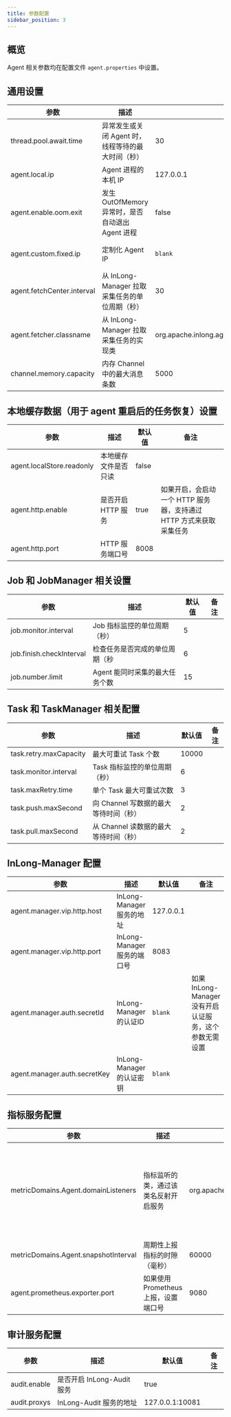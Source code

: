 ```yaml
---
title: 参数配置
sidebar_position: 3
---
```


## 概览

Agent 相关参数均在配置文件 `agent.properties` 中设置。

## 通用设置

| 参数                         | 描述                                        | 默认值                                                | 备注                                                   |
|----------------------------|---------------------------------------------|-------------------------------------------------------|--------------------------------------------------------|
| thread.pool.await.time     | 异常发生或关闭 Agent 时，线程等待的最大时间（秒）  | 30                                                    |                                                        |
| agent.local.ip             | Agent 进程的本机 IP                           | 127.0.0.1                                             |                                                        |
| agent.enable.oom.exit      | 发生 OutOfMemory 异常时，是否自动退出 Agent 进程 | false                                                 |                                                        |
| agent.custom.fixed.ip      | 定制化 Agent IP                              | `blank`                                               | 如果 `agent.local.ip` 和`agent.custom.fixed.ip` 都设置，优先使用后者 |
| agent.fetchCenter.interval | 从 InLong-Manager 拉取采集任务的单位周期（秒）   | 30                                                    |                                                        |
| agent.fetcher.classname    | 从 InLong-Manager 拉取采集任务的实现类         | org.apache.inlong.agent.plugin.fetcher.ManagerFetcher | 用于支持 Fetcher 的可插拔化功能                             |
| channel.memory.capacity    | 内存 Channel 中的最大消息条数                  | 5000                                                  |                                                         |

## 本地缓存数据（用于 agent 重启后的任务恢复）设置

| 参数                       | 描述               | 默认值  | 备注                                        |
|---------------------------|--------------------|-------|---------------------------------------------|
| agent.localStore.readonly | 本地缓存文件是否只读  | false  |                                            |
| agent.http.enable         | 是否开启 HTTP 服务  | true   | 如果开启，会启动一个 HTTP 服务器，支持通过 HTTP 方式来获取采集任务 |
| agent.http.port           | HTTP 服务端口号     | 8008   |                                            |

## Job 和 JobManager 相关设置

| 参数                       | 描述                      | 默认值 | 备注 |
|--------------------------|----------------------------|------|-----|
| job.monitor.interval     | Job 指标监控的单位周期（秒）   | 5    |     |
| job.finish.checkInterval | 检查任务是否完成的单位周期（秒  | 6    |     |
| job.number.limit         | Agent 能同时采集的最大任务个数 | 15   |     |

## Task 和 TaskManager 相关配置

| 参数                     | 描述                            | 默认值 | 备注 |
|------------------------|----------------------------------|-------|-----|
| task.retry.maxCapacity | 最大可重试 Task 个数               | 10000 |     |
| task.monitor.interval  | Task 指标监控的单位周期（秒）        | 6     |     |
| task.maxRetry.time     | 单个 Task 最大可重试次数            | 3     |     |
| task.push.maxSecond    | 向 Channel 写数据的最大等待时间（秒） | 2     |     |
| task.pull.maxSecond    | 从 Channel 读数据的最大等待时间（秒） | 2     |     |

## InLong-Manager 配置

| 参数                           | 描述                      | 默认值       | 备注                                  |
|------------------------------|----------------------------|-----------|----------------------------------------|
| agent.manager.vip.http.host  | InLong-Manager 服务的地址    | 127.0.0.1 |                                        |
| agent.manager.vip.http.port  | InLong-Manager 服务的端口号  | 8083      |                                        |
| agent.manager.auth.secretId  | InLong-Manager 的认证ID     | `blank`   | 如果 InLong-Manager 没有开启认证服务，这个参数无需设置 |
| agent.manager.auth.secretKey | InLong-Manager 的认证密钥   | `blank`   |                                         |

## 指标服务配置

| 参数                                  | 描述                            | 默认值                                                         | 备注                      |
|--------------------------------------|---------------------------------|---------------------------------------------------------------|-------------------------|
| metricDomains.Agent.domainListeners  | 指标监听的类，通过该类名反射开启服务  | org.apache.inlong.agent.metrics.AgentPrometheusMetricListener | 支持多种方式，不同实现类用空格分割 |
| metricDomains.Agent.snapshotInterval | 周期性上报指标的时隙（毫秒）         | 60000                                                         |                         |
| agent.prometheus.exporter.port       | 如果使用 Prometheus 上报，设置端口号 | 9080                                                         |                         |

## 审计服务配置

| 参数           | 描述                    | 默认值            | 备注  |
|--------------|--------------------------|------------------|-----|
| audit.enable | 是否开启 InLong-Audit 服务 | true             |     |
| audit.proxys | InLong-Audit 服务的地址    | 127.0.0.1:10081 |     |
